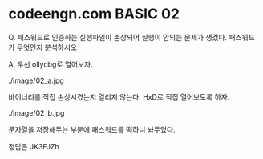 # codeengn.com BASIC 02

Q. 패스워드로 인증하는 실행파일이 손상되어 실행이 안되는 문제가 생겼다. 패스워드가 무엇인지 분석하시오 



A. 우선 ollydbg로 열어보자.

./image/02_a.jpg

바이너리를 직접 손상시켰는지 열리지 않는다. HxD로 직접 열어보도록 하자.

./image/02_b.jpg

문자열을 저장해두는 부분에 패스워드를 떡하니 놔두었다.

정답은 JK3FJZh